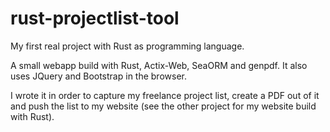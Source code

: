 # rust-projectlist-tool

My first real project with Rust as programming language.

A small webapp build with Rust, Actix-Web, SeaORM and genpdf.
It also uses JQuery and Bootstrap in the browser.

I wrote it in order to capture my freelance project list, create a PDF out of it and push the list to my website (see the other project for my website build with Rust).
